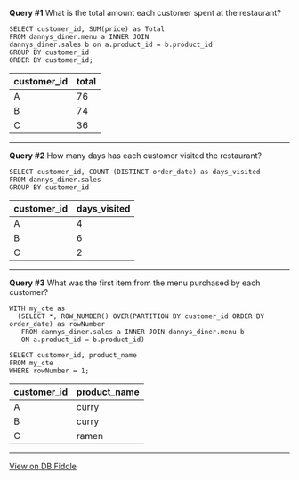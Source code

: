 **Query #1**
What is the total amount each customer spent at the restaurant?

```  
SELECT customer_id, SUM(price) as Total
FROM dannys_diner.menu a INNER JOIN
dannys_diner.sales b on a.product_id = b.product_id
GROUP BY customer_id
ORDER BY customer_id;
```

| customer_id | total |
| ----------- | --- |
| A           | 76  |
| B           | 74  |
| C           | 36  |

---

**Query #2**
How many days has each customer visited the restaurant?

```
SELECT customer_id, COUNT (DISTINCT order_date) as days_visited
FROM dannys_diner.sales
GROUP BY customer_id
```

| customer_id | days_visited |
| ----------- | ------------ |
| A           | 4            |
| B           | 6            |
| C           | 2            |

---

**Query #3**
What was the first item from the menu purchased by each customer?

```
WITH my_cte as
  (SELECT *, ROW_NUMBER() OVER(PARTITION BY customer_id ORDER BY order_date) as rowNumber
   FROM dannys_diner.sales a INNER JOIN dannys_diner.menu b
   ON a.product_id = b.product_id)
        
SELECT customer_id, product_name
FROM my_cte
WHERE rowNumber = 1;
```

| customer_id | product_name |
| ----------- | ------------ |
| A           | curry        |
| B           | curry        |
| C           | ramen        |

---

[View on DB Fiddle](https://www.db-fiddle.com/f/2rM8RAnq7h5LLDTzZiRWcd/138)
